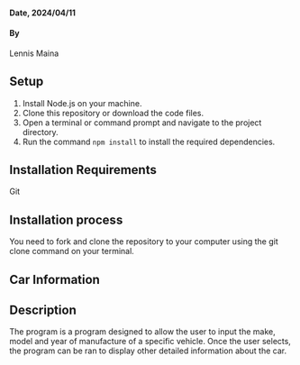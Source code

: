 #### Date, 2024/04/11

#### By 
Lennis Maina

## Setup
1. Install Node.js on your machine.
2. Clone this repository or download the code files.
3. Open a terminal or command prompt and navigate to the project directory.
4. Run the command `npm install` to install the required dependencies.

## Installation Requirements
Git

## Installation process
You need to fork and clone the repository to your computer using the git clone command on your terminal.

## Car Information 

## Description
The program is a program designed to allow the user to input the make, model and year of manufacture of a specific vehicle. Once the user selects, the program can be ran to display other detailed information about the car.